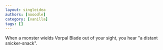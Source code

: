 ```yaml
---
layout: singleidea
authors: [nooodle]
category: [vanilla]
tags: []
---
```

When a monster wields Vorpal Blade out of your sight, you hear "a distant snicker-snack".
